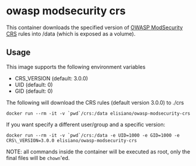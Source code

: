 # owasp modsecurity crs
This container downloads the specified version of [OWASP ModSecurity CRS](https://modsecurity.org/crs/) rules into /data (which is exposed as a volume).

## Usage
This image supports the following environment variables
 - CRS\_VERSION (default: 3.0.0)
 - UID (default: 0)
 - GID (default: 0)


The following will download the CRS rules (default version 3.0.0) to ./crs

```
docker run --rm -it -v `pwd`/crs:/data elisiano/owasp-modsecurity-crs
```

If you want specify a different user/group and a specific version:

```
docker run --rm -it -v `pwd`/crs:/data -e UID=1000 -e GID=1000 -e CRS\_VERSION=3.0.0 elisiano/owasp-modsecurity-crs
```
NOTE: all commands inside the container will be executed as root, only the final files will be `chown`'ed.

